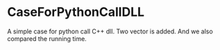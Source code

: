 # CaseForPythonCallDLL
A simple case for python call C++ dll. Two vector is added. And we also compared the running time.
